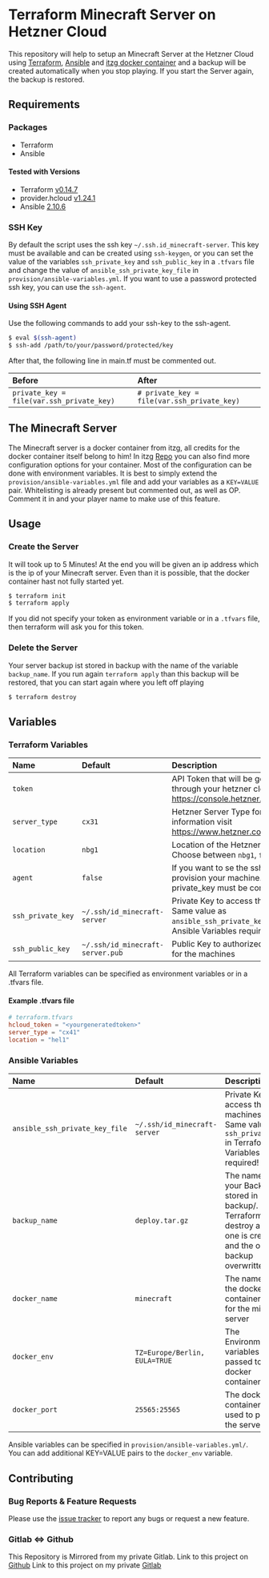 # Terraform Minecraft Server on Hetzner Cloud

This repository will help to setup an Minecraft Server at the Hetzner Cloud using [Terraform](https://www.terraform.io/), [Ansible](https://www.ansible.com/) and [itzg docker container](https://github.com/itzg/docker-minecraft-server)
and a backup will be created automatically when you stop playing. If you start the Server again, the backup is restored.


## Requirements

### Packages

* Terraform
* Ansible

#### Tested with Versions

* Terraform [v0.14.7](https://github.com/hashicorp/terraform/blob/v0.14.7/CHANGELOG.md)
* provider.hcloud [v1.24.1](https://github.com/terraform-providers/terraform-provider-hcloud)
* Ansible [2.10.6](https://github.com/ansible-community/ansible-build-data/blob/main/2.10/CHANGELOG-v2.10.rst#v2-10-6)

### SSH Key

By default the script uses the ssh key `~/.ssh.id_minecraft-server`. This key must be available and can be created using `ssh-keygen`, or you can set the value of the
variables `ssh_private_key` and `ssh_public_key` in a `.tfvars` file and change the value of `ansible_ssh_private_key_file` in `provision/ansible-variables.yml`. If
you want to use a password protected ssh key, you can use the `ssh-agent`.

#### Using SSH Agent

Use the following commands to add your ssh-key to the ssh-agent.

```bash
$ eval $(ssh-agent)
$ ssh-add /path/to/your/password/protected/key
```

After that, the following line in main.tf must be commented out.

|  Before                                   |   After                                     |
|:------------------------------------------|:--------------------------------------------|
| `private_key = file(var.ssh_private_key)` | `# private_key = file(var.ssh_private_key)` |

## The Minecraft Server

The Minecraft server is a docker container from itzg, all credits for the docker container itself belong to him! In itzg [Repo](https://github.com/itzg/docker-minecraft-server) you can also find more configuration options for your container. Most
of the configuration can be done with environment variables. It is best to simply extend the `provision/ansible-variables.yml` file and add your variables as a `KEY=VALUE` pair.
Whitelisting is already present but commented out, as well as OP. Comment it in and your player name to make use of this feature.

## Usage

### Create the Server

It will took up to 5 Minutes! At the end you will be given an ip address which is the ip of your Minecraft server. Even than it is possible, that the docker container hast not fully
started yet.

```bash
$ terraform init
$ terraform apply
```

If you did not specify your token as environment variable or in a `.tfvars` file, then terraform will ask you for this token.

### Delete the Server

Your server backup ist stored in backup with the name of the variable `backup_name`. If you run again `terraform apply` than this backup will be restored, that you can start again
where you left off playing

```bash
$ terraform destroy
```

## Variables

### Terraform Variables

|  Name                    |  Default     |  Description                                                                      |
|:-------------------------|:-------------|:----------------------------------------------------------------------------------|
| `token`                  |              |API Token that will be generated through your hetzner cloud project https://console.hetzner.cloud/projects |
| `server_type`            | `cx31`       |Hetzner Server Type for more information visit https://www.hetzner.com/de/cloud |
| `location`            | `nbg1`            |Location of the Hetzner Server. Choose between `nbg1`, `fsn1` or `hel1` |
| `agent`               | `false`         | If you want to se the ssh-agent to provision your machine. If set to true, private_key must be commented out |
| `ssh_private_key`     | `~/.ssh/id_minecraft-server`     | Private Key to access the machines. Same value as `ansible_ssh_private_key_file` in Ansible Variables required! |
| `ssh_public_key`      | `~/.ssh/id_minecraft-server.pub` | Public Key to authorized the access for the machines |

All Terraform variables can be specified as environment variables or in a .tfvars file.

#### Example .tfvars file

```toml
# terraform.tfvars
hcloud_token = "<yourgeneratedtoken>"
server_type = "cx41"
location = "hel1"
```

### Ansible Variables

|  Name                    |  Default     |  Description                                                                      |
|:-------------------------|:-------------|:----------------------------------------------------------------------------------|
| `ansible_ssh_private_key_file` | `~/.ssh/id_minecraft-server` | Private Key to access the machines. Same value as `ssh_private_key` in Terraform Variables required! |
| `backup_name` | `deploy.tar.gz` | The name of your Backup stored in backup/. Every Terraform destroy a new one is created and the old backup overwritten |
| `docker_name` | `minecraft` | The name of the docker container used for the mineraft server |
| `docker_env` | `TZ=Europe/Berlin, EULA=TRUE` | The Environment variables passed to the docker container |
| `docker_port` | `25565:25565` | The docker container ports used to publish the server |

Ansible variables can be specified in `provision/ansible-variables.yml/`. You can add additional KEY=VALUE pairs to the `docker_env` variable.

## Contributing

### Bug Reports & Feature Requests

Please use the [issue tracker](https://github.com/p4ck3t0/terraform-minecraft-hcloud/issues) to report any bugs or request a new feature.

### Gitlab <=> Github

This Repository is Mirrored from my private Gitlab.
Link to this project on [Github](https://github.com/p4ck3t0/terraform-minecraft-hcloud)
Link to this project on my private [Gitlab](https://gitlab.p4ck3t0.de/public-group/server/terrform-minecraft-hcloud)
